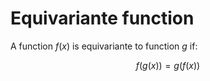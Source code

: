 # Equivariante function

A function $f(x)$ is equivariante to function $g$ if:

$$
f(g(x)) = g(f(x))
$$

